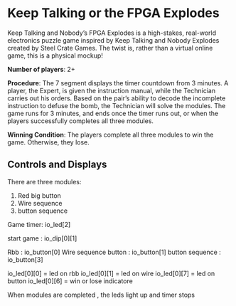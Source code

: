 # Keep Talking or the FPGA Explodes

Keep Talking and Nobody’s FPGA Explodes is a high-stakes, real-world electronics puzzle game inspired by Keep Talking and Nobody Explodes created by Steel Crate Games. The twist is, rather than a virtual online game, this is a physical mockup!


**Number of players**: 2+

**Procedure**: The 7 segment displays the timer countdown from 3 minutes. A player, the Expert, is given the instruction manual, while the Technician carries out his orders. Based on the pair’s ability to decode the incomplete instruction to defuse the bomb, the Technician will solve the modules. The game runs for 3 minutes, and ends once the timer runs out, or when the players successfully completes all three modules.

**Winning Condition**: The players complete all three modules to win the game. Otherwise, they lose.



## Controls and Displays

There are three modules:
  1. Red big button
  2. Wire sequence
  3. button sequence

Game timer: io_led[2]

start game : io_dip[0][1]

Rbb : io_button[0]
Wire sequence button : io_button[1]
button sequence : io_button[3]

io_led[0][0] = led on rbb
io_led[0][1] = led on wire 
io_led[0][7] = led on button
io_led[0][6] = win or lose indicatore

When modules are completed , the leds light up and timer stops







